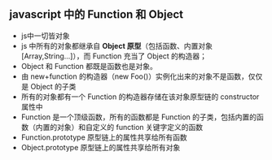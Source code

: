 ## javascript 中的 Function 和 Object

- js中一切皆对象
- js 中所有的对象都继承自 **Object 原型**（包括函数、内置对象[Array,String...]），而 Function 充当了 Object 的构造器；
- Object 和 Function 都既是函数也是对象。
- 由 new+function 的构造器（new Foo()）实例化出来的对象不是函数，仅仅是 Object 的子类
- 所有的对象都有一个 Function 的构造器存储在该对象原型链的 constructor 属性中
- Function 是一个顶级函数，所有的函数都是 Function 的子类，包括内置的函数（内置的对象）和自定义的 function 关键字定义的函数
- Function.prototype 原型链上的属性共享给所有函数
- Object.prototype 原型链上的属性共享给所有对象
